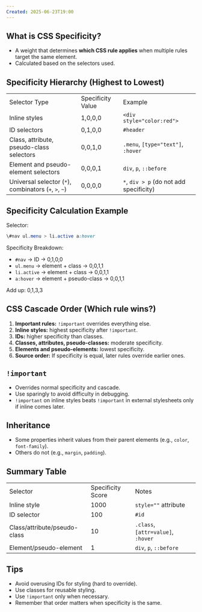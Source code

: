 ```yaml
---
Created: 2025-06-23T19:00
---
```

## What is CSS Specificity?

- A weight that determines **which CSS rule applies** when multiple rules target the same element.
- Calculated based on the selectors used.

  

## Specificity Hierarchy (Highest to Lowest)

|   |   |   |
|---|---|---|
|Selector Type|Specificity Value|Example|
|Inline styles|1,0,0,0|`<div style="color:red">`|
|ID selectors|0,1,0,0|`#header`|
|Class, attribute, pseudo-class selectors|0,0,1,0|`.menu`, `[type="text"]`, `:hover`|
|Element and pseudo-element selectors|0,0,0,1|`div`, `p`, `::before`|
|Universal selector (`*`), combinators (`+`, `>`, `~`)|0,0,0,0|`*`, `div > p` (do not add specificity)|

  

## Specificity Calculation Example

Selector:

```CSS
\#nav ul.menu > li.active a:hover
```

Specificity Breakdown:

- `#nav` → ID → 0,1,0,0
- `ul.menu` → element + class → 0,0,1,1
- `li.active` → element + class → 0,0,1,1
- `a:hover` → element + pseudo-class → 0,0,1,1

Add up: 0,1,3,3

  

## CSS Cascade Order (Which rule wins?)

1. **Important rules:** `!important` overrides everything else.
2. **Inline styles:** highest specificity after `!important`.
3. **IDs:** higher specificity than classes.
4. **Classes, attributes, pseudo-classes:** moderate specificity.
5. **Elements and pseudo-elements:** lowest specificity.
6. **Source order:** If specificity is equal, later rules override earlier ones.

  

## `!important`

- Overrides normal specificity and cascade.
- Use sparingly to avoid difficulty in debugging.
- `!important` on inline styles beats `!important` in external stylesheets only if inline comes later.

  

## Inheritance

- Some properties inherit values from their parent elements (e.g., `color`, `font-family`).
- Others do not (e.g., `margin`, `padding`).

  

## Summary Table

|   |   |   |
|---|---|---|
|Selector|Specificity Score|Notes|
|Inline style|1000|`style=""` attribute|
|ID selector|100|`#id`|
|Class/attribute/pseudo-class|10|`.class`, `[attr=value]`, `:hover`|
|Element/pseudo-element|1|`div`, `p`, `::before`|

  

## Tips

- Avoid overusing IDs for styling (hard to override).
- Use classes for reusable styling.
- Use `!important` only when necessary.
- Remember that order matters when specificity is the same.
